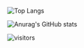 ![Top Langs](https://github-readme-stats.vercel.app/api/top-langs/?username=Guillaume-gillard&layout=compact&show_icons=true&theme=radical&count_private=true&include_all_commits=true&langs_count=10&hide=jupyter-notebook)

![Anurag's GitHub stats](https://github-readme-stats.vercel.app/api?username=Guillaume-gillard&show_icons=true&theme=tokyonight)

![visitors]([https://visitor-badge.glitch.me/badge?page_id=page.id&left_color=green&right_color=red](https://visitor-badge.glitch.me/badge?page_id=guillaume-gillard.visitor-badge))
